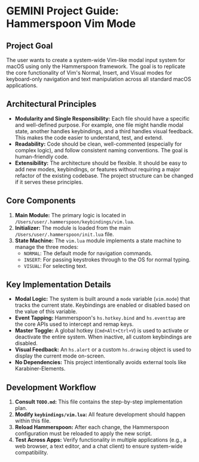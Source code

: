 # GEMINI Project Guide: Hammerspoon Vim Mode

## Project Goal

The user wants to create a system-wide Vim-like modal input system for macOS using only the Hammerspoon framework. The goal is to replicate the core functionality of Vim's Normal, Insert, and Visual modes for keyboard-only navigation and text manipulation across all standard macOS applications.

## Architectural Principles

- **Modularity and Single Responsibility:** Each file should have a specific and well-defined purpose. For example, one file might handle modal state, another handles keybindings, and a third handles visual feedback. This makes the code easier to understand, test, and extend.
- **Readability:** Code should be clean, well-commented (especially for complex logic), and follow consistent naming conventions. The goal is human-friendly code.
- **Extensibility:** The architecture should be flexible. It should be easy to add new modes, keybindings, or features without requiring a major refactor of the existing codebase. The project structure can be changed if it serves these principles.

## Core Components

1.  **Main Module:** The primary logic is located in `/Users/user/.hammerspoon/keybindings/vim.lua`.
2.  **Initializer:** The module is loaded from the main `/Users/user/.hammerspoon/init.lua` file.
3.  **State Machine:** The `vim.lua` module implements a state machine to manage the three modes:
    *   `NORMAL`: The default mode for navigation commands.
    *   `INSERT`: For passing keystrokes through to the OS for normal typing.
    *   `VISUAL`: For selecting text.

## Key Implementation Details

*   **Modal Logic:** The system is built around a `mode` variable (`vim.mode`) that tracks the current state. Keybindings are enabled or disabled based on the value of this variable.
*   **Event Tapping:** Hammerspoon's `hs.hotkey.bind` and `hs.eventtap` are the core APIs used to intercept and remap keys.
*   **Master Toggle:** A global hotkey (`Cmd+Alt+Ctrl+V`) is used to activate or deactivate the entire system. When inactive, all custom keybindings are disabled.
*   **Visual Feedback:** An `hs.alert` or a custom `hs.drawing` object is used to display the current mode on-screen.
*   **No Dependencies:** This project intentionally avoids external tools like Karabiner-Elements.

## Development Workflow

1.  **Consult `TODO.md`:** This file contains the step-by-step implementation plan.
2.  **Modify `keybindings/vim.lua`:** All feature development should happen within this file.
3.  **Reload Hammerspoon:** After each change, the Hammerspoon configuration must be reloaded to apply the new script.
4.  **Test Across Apps:** Verify functionality in multiple applications (e.g., a web browser, a text editor, and a chat client) to ensure system-wide compatibility.
